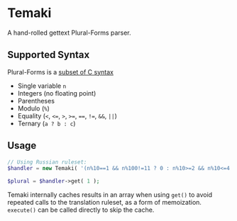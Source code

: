 # Temaki

A hand-rolled gettext Plural-Forms parser.

## Supported Syntax

Plural-Forms is a [subset of C syntax](https://www.gnu.org/software/gettext/manual/html_node/Plural-forms.html)

* Single variable `n`
* Integers (no floating point)
* Parentheses
* Modulo (`%`)
* Equality (`<`, `<=`, `>`, `>=`, `==`, `!=`, `&&`, `||`)
* Ternary (`a ? b : c`)

## Usage

```php
// Using Russian ruleset:
$handler = new Temaki( '(n%10==1 && n%100!=11 ? 0 : n%10>=2 && n%10<=4 && (n%100<10 || n%100>=20) ? 1 : 2)' );

$plural = $handler->get( 1 );
```

Temaki internally caches results in an array when using `get()` to avoid repeated calls to the translation ruleset, as a form of memoization. `execute()` can be called directly to skip the cache.
